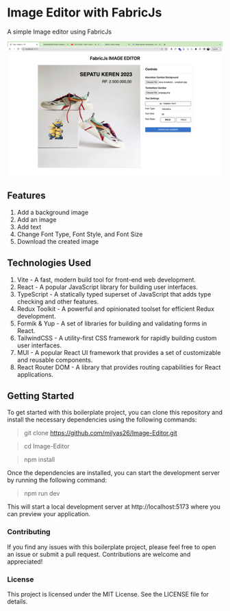 # Image Editor with FabricJs

A simple Image editor using FabricJs

![Screenshot](screenshoot.png)

## Features
1. Add a background image
2. Add an image
3. Add text
4. Change Font Type, Font Style, and Font Size
5. Download the created image


## Technologies Used
1. Vite - A fast, modern build tool for front-end web development.
2. React - A popular JavaScript library for building user interfaces.
3. TypeScript - A statically typed superset of JavaScript that adds type checking and other features.
4. Redux Toolkit - A powerful and opinionated toolset for efficient Redux development.
5. Formik & Yup - A set of libraries for building and validating forms in React.
6. TailwindCSS - A utility-first CSS framework for rapidly building custom user interfaces.
7. MUI - A popular React UI framework that provides a set of customizable and reusable components.
8. React Router DOM - A library that provides routing capabilities for React applications.

## Getting Started

To get started with this boilerplate project, you can clone this repository and install the necessary dependencies using the following commands:

> git clone https://github.com/milyas26/Image-Editor.git

> cd Image-Editor

> npm install

Once the dependencies are installed, you can start the development server by running the following command:

> npm run dev

This will start a local development server at http://localhost:5173 where you can preview your application.

### Contributing
If you find any issues with this boilerplate project, please feel free to open an issue or submit a pull request. Contributions are welcome and appreciated!

### License
This project is licensed under the MIT License. See the LICENSE file for details.
